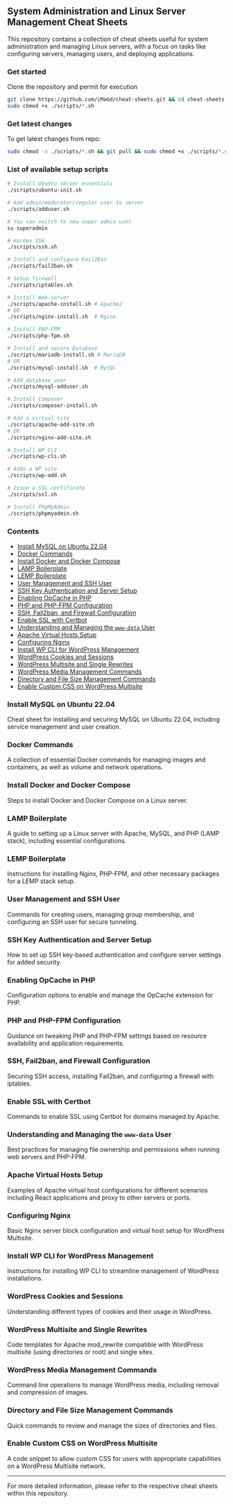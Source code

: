 ## System Administration and Linux Server Management Cheat Sheets

This repository contains a collection of cheat sheets useful for system administration and managing Linux servers, with a focus on tasks like configuring servers, managing users, and deploying applications.

### Get started

Clone the repository and permit for execution
```bash
git clone https://github.com/iMaGd/cheat-sheets.git && cd cheat-sheets
sudo chmod +x ./scripts/*.sh
```

### Get latest changes

To get latest changes from repo:
```bash
sudo chmod -x ./scripts/*.sh && git pull && sudo chmod +x ./scripts/*.sh
```

### List of available setup scripts

```bash
# Install Ubuntu server essentials
./scripts/ubuntu-init.sh

# Add admin/moderator/regular user to server
./scripts/adduser.sh

# You can switch to new super admin user
su superadmin

# Harden SSH
./scripts/ssh.sh

# Install and configure Fail2Ban
./scripts/fail2ban.sh

# Setup firewall
./scripts/iptables.sh

# Install Web-server
./scripts/apache-install.sh # Apache2
# OR
./scripts/nginx-install.sh  # Nginx

# Install PHP-FPM
./scripts/php-fpm.sh

# Install and secure Database
./scripts/mariadb-install.sh # MariaDB
# OR
./scripts/mysql-install.sh  # MySQL

# Add database user
./scripts/mysql-adduser.sh

# Install Composer
./scripts/composer-install.sh

# Add a virtual site
./scripts/apache-add-site.sh
# OR
./scripts/nginx-add-site.sh

# Install WP CLI
./scripts/wp-cli.sh

# Adds a WP site
./scripts/wp-add.sh

# Issue a SSL certificate
./scripts/ssl.sh

# Install PhpMyAdmin
./scripts/phpmyadmin.sh

```


### Contents

- [Install MySQL on Ubuntu 22.04](#install-mysql-on-ubuntu-2204)
- [Docker Commands](#docker-commands)
- [Install Docker and Docker Compose](#install-docker-and-docker-compose)
- [LAMP Boilerplate](#lamp-boilerplate)
- [LEMP Boilerplate](#lemp-boilerplate)
- [User Management and SSH User](#user-management-and-ssh-user)
- [SSH Key Authentication and Server Setup](#ssh-key-authentication-and-server-setup)
- [Enabling OpCache in PHP](#enabling-opcache-in-php)
- [PHP and PHP-FPM Configuration](#php-and-php-fpm-configuration)
- [SSH, Fail2ban, and Firewall Configuration](#ssh-fail2ban-and-firewall-configuration)
- [Enable SSL with Certbot](#enable-ssl-with-certbot)
- [Understanding and Managing the `www-data` User](#understanding-and-managing-the-www-data-user)
- [Apache Virtual Hosts Setup](#apache-virtual-hosts-setup)
- [Configuring Nginx](#configuring-nginx)
- [Install WP CLI for WordPress Management](#install-wp-cli-for-wordpress-management)
- [WordPress Cookies and Sessions](#wordpress-cookies-and-sessions)
- [WordPress Multisite and Single Rewrites](#wordpress-multisite-and-single-rewrites)
- [WordPress Media Management Commands](#wordpress-media-management-commands)
- [Directory and File Size Management Commands](#directory-and-file-size-management-commands)
- [Enable Custom CSS on WordPress Multisite](#enable-custom-css-on-wordpress-multisite)

### Install MySQL on Ubuntu 22.04
Cheat sheet for installing and securing MySQL on Ubuntu 22.04, including service management and user creation.

### Docker Commands
A collection of essential Docker commands for managing images and containers, as well as volume and network operations.

### Install Docker and Docker Compose
Steps to install Docker and Docker Compose on a Linux server.

### LAMP Boilerplate
A guide to setting up a Linux server with Apache, MySQL, and PHP (LAMP stack), including essential configurations.

### LEMP Boilerplate
Instructions for installing Nginx, PHP-FPM, and other necessary packages for a LEMP stack setup.

### User Management and SSH User
Commands for creating users, managing group membership, and configuring an SSH user for secure tunneling.

### SSH Key Authentication and Server Setup
How to set up SSH key-based authentication and configure server settings for added security.

### Enabling OpCache in PHP
Configuration options to enable and manage the OpCache extension for PHP.

### PHP and PHP-FPM Configuration
Guidance on tweaking PHP and PHP-FPM settings based on resource availability and application requirements.

### SSH, Fail2ban, and Firewall Configuration
Securing SSH access, installing Fail2ban, and configuring a firewall with iptables.

### Enable SSL with Certbot
Commands to enable SSL using Certbot for domains managed by Apache.

### Understanding and Managing the `www-data` User
Best practices for managing file ownership and permissions when running web servers and PHP-FPM.

### Apache Virtual Hosts Setup
Examples of Apache virtual host configurations for different scenarios including React applications and proxy to other servers or ports.

### Configuring Nginx
Basic Nginx server block configuration and virtual host setup for WordPress Multisite.

### Install WP CLI for WordPress Management
Instructions for installing WP CLI to streamline management of WordPress installations.

### WordPress Cookies and Sessions
Understanding different types of cookies and their usage in WordPress.

### WordPress Multisite and Single Rewrites
Code templates for Apache mod_rewrite compatible with WordPress multisite (using directories or root) and single sites.

### WordPress Media Management Commands
Command line operations to manage WordPress media, including removal and compression of images.

### Directory and File Size Management Commands
Quick commands to review and manage the sizes of directories and files.

### Enable Custom CSS on WordPress Multisite
A code snippet to allow custom CSS for users with appropriate capabilities on a WordPress Multisite network.

---
For more detailed information, please refer to the respective cheat sheets within this repository.
